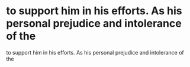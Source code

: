 # to support him in his efforts. As his personal prejudice and intolerance of the

to support him in his efforts. As his personal prejudice and intolerance of the